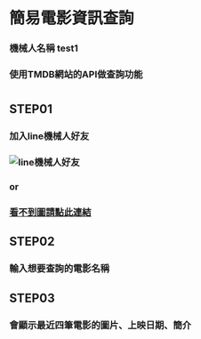 # 簡易電影資訊查詢
### 機械人名稱 test1
### 使用TMDB網站的API做查詢功能
#
#
## STEP01
### 加入line機械人好友
### ![line機械人好友](https://qr-official.line.me/sid/L/089wartj.png)
### or
### [看不到圖請點此連結](https://qr-official.line.me/sid/L/089wartj.png)

## STEP02
### 輸入想要查詢的電影名稱

## STEP03
### 會顯示最近四筆電影的圖片、上映日期、簡介
